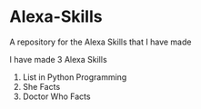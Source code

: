 # Alexa-Skills
A repository for the Alexa Skills that I have made

I have made 3 Alexa Skills
1. List in Python Programming
2. She Facts
3. Doctor Who Facts

